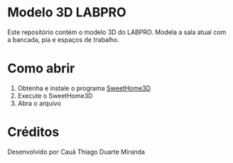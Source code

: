 # Modelo 3D LABPRO
Este repositório contém o modelo 3D do LABPRO. Modela a sala atual com a bancada, pia e espaços de trabalho.

# Como abrir
1. Obtenha e instale o programa [SweetHome3D](https://www.sweethome3d.com)
2. Execute o SweetHome3D
3. Abra o arquivo

# Créditos
Desenvolvido por Cauã Thiago Duarte Miranda